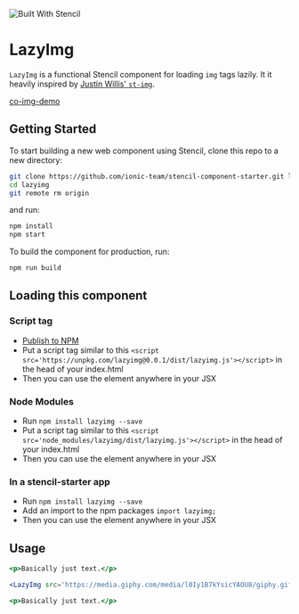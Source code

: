 ![Built With Stencil](https://img.shields.io/badge/-Built%20With%20Stencil-16161d.svg?logo=data%3Aimage%2Fsvg%2Bxml%3Bbase64%2CPD94bWwgdmVyc2lvbj0iMS4wIiBlbmNvZGluZz0idXRmLTgiPz4KPCEtLSBHZW5lcmF0b3I6IEFkb2JlIElsbHVzdHJhdG9yIDE5LjIuMSwgU1ZHIEV4cG9ydCBQbHVnLUluIC4gU1ZHIFZlcnNpb246IDYuMDAgQnVpbGQgMCkgIC0tPgo8c3ZnIHZlcnNpb249IjEuMSIgaWQ9IkxheWVyXzEiIHhtbG5zPSJodHRwOi8vd3d3LnczLm9yZy8yMDAwL3N2ZyIgeG1sbnM6eGxpbms9Imh0dHA6Ly93d3cudzMub3JnLzE5OTkveGxpbmsiIHg9IjBweCIgeT0iMHB4IgoJIHZpZXdCb3g9IjAgMCA1MTIgNTEyIiBzdHlsZT0iZW5hYmxlLWJhY2tncm91bmQ6bmV3IDAgMCA1MTIgNTEyOyIgeG1sOnNwYWNlPSJwcmVzZXJ2ZSI%2BCjxzdHlsZSB0eXBlPSJ0ZXh0L2NzcyI%2BCgkuc3Qwe2ZpbGw6I0ZGRkZGRjt9Cjwvc3R5bGU%2BCjxwYXRoIGNsYXNzPSJzdDAiIGQ9Ik00MjQuNywzNzMuOWMwLDM3LjYtNTUuMSw2OC42LTkyLjcsNjguNkgxODAuNGMtMzcuOSwwLTkyLjctMzAuNy05Mi43LTY4LjZ2LTMuNmgzMzYuOVYzNzMuOXoiLz4KPHBhdGggY2xhc3M9InN0MCIgZD0iTTQyNC43LDI5Mi4xSDE4MC40Yy0zNy42LDAtOTIuNy0zMS05Mi43LTY4LjZ2LTMuNkgzMzJjMzcuNiwwLDkyLjcsMzEsOTIuNyw2OC42VjI5Mi4xeiIvPgo8cGF0aCBjbGFzcz0ic3QwIiBkPSJNNDI0LjcsMTQxLjdIODcuN3YtMy42YzAtMzcuNiw1NC44LTY4LjYsOTIuNy02OC42SDMzMmMzNy45LDAsOTIuNywzMC43LDkyLjcsNjguNlYxNDEuN3oiLz4KPC9zdmc%2BCg%3D%3D&colorA=16161d&style=flat-square)

# LazyImg

`LazyImg` is a functional Stencil component for loading `img` tags lazily. It it heavily inspired by [Justin Willis' `st-img`]([https://www.google.com](https://github.com/jgw96/st-img)).

[co-img-demo](https://raw.githubusercontent.com/bitflower/lazy-img/master/co-img.gif)

## Getting Started

To start building a new web component using Stencil, clone this repo to a new directory:

```bash
git clone https://github.com/ionic-team/stencil-component-starter.git lazyimg
cd lazyimg
git remote rm origin
```

and run:

```bash
npm install
npm start
```

To build the component for production, run:

```bash
npm run build
```

## Loading this component

### Script tag

- [Publish to NPM](https://docs.npmjs.com/getting-started/publishing-npm-packages)
- Put a script tag similar to this `<script src='https://unpkg.com/lazyimg@0.0.1/dist/lazyimg.js'></script>` in the head of your index.html
- Then you can use the element anywhere in your JSX

### Node Modules
- Run `npm install lazyimg --save`
- Put a script tag similar to this `<script src='node_modules/lazyimg/dist/lazyimg.js'></script>` in the head of your index.html
- Then you can use the element anywhere in your JSX

### In a stencil-starter app
- Run `npm install lazyimg --save`
- Add an import to the npm packages `import lazyimg;`
- Then you can use the element anywhere in your JSX

## Usage

```jsx
<p>Basically just text.</p>

<LazyImg src='https://media.giphy.com/media/l0Iy1B7kYsicYAOU8/giphy.gif' />

<p>Basically just text.</p>
```
